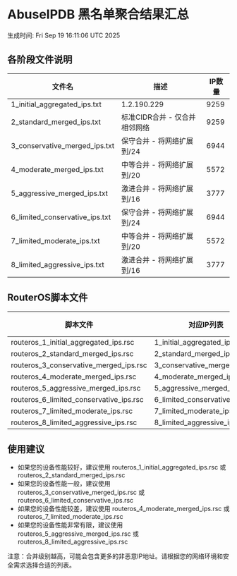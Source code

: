 # AbuseIPDB 黑名单聚合结果汇总
生成时间: Fri Sep 19 16:11:06 UTC 2025

## 各阶段文件说明

| 文件名 | 描述 | IP数量 |
|--------|------|--------|
| 1_initial_aggregated_ips.txt | 1.2.190.229 | 9259 |
| 2_standard_merged_ips.txt | 标准CIDR合并 - 仅合并相邻网络 | 9259 |
| 3_conservative_merged_ips.txt | 保守合并 - 将网络扩展到/24 | 6944 |
| 4_moderate_merged_ips.txt | 中等合并 - 将网络扩展到/20 | 5572 |
| 5_aggressive_merged_ips.txt | 激进合并 - 将网络扩展到/16 | 3777 |
| 6_limited_conservative_ips.txt | 保守合并 - 将网络扩展到/24 | 6944 |
| 7_limited_moderate_ips.txt | 中等合并 - 将网络扩展到/20 | 5572 |
| 8_limited_aggressive_ips.txt | 激进合并 - 将网络扩展到/16 | 3777 |

## RouterOS脚本文件

| 脚本文件 | 对应IP列表 | IP数量 |
|----------|------------|--------|
| routeros_1_initial_aggregated_ips.rsc | 1_initial_aggregated_ips.txt | 9259 |
| routeros_2_standard_merged_ips.rsc | 2_standard_merged_ips.txt | 9259 |
| routeros_3_conservative_merged_ips.rsc | 3_conservative_merged_ips.txt | 6944 |
| routeros_4_moderate_merged_ips.rsc | 4_moderate_merged_ips.txt | 5572 |
| routeros_5_aggressive_merged_ips.rsc | 5_aggressive_merged_ips.txt | 3777 |
| routeros_6_limited_conservative_ips.rsc | 6_limited_conservative_ips.txt | 6944 |
| routeros_7_limited_moderate_ips.rsc | 7_limited_moderate_ips.txt | 5572 |
| routeros_8_limited_aggressive_ips.rsc | 8_limited_aggressive_ips.txt | 3777 |

## 使用建议

- 如果您的设备性能较好，建议使用 routeros_1_initial_aggregated_ips.rsc 或 routeros_2_standard_merged_ips.rsc
- 如果您的设备性能一般，建议使用 routeros_3_conservative_merged_ips.rsc 或 routeros_6_limited_conservative_ips.rsc
- 如果您的设备性能较差，建议使用 routeros_4_moderate_merged_ips.rsc 或 routeros_7_limited_moderate_ips.rsc
- 如果您的设备性能非常有限，建议使用 routeros_5_aggressive_merged_ips.rsc 或 routeros_8_limited_aggressive_ips.rsc

注意：合并级别越高，可能会包含更多的非恶意IP地址。请根据您的网络环境和安全需求选择合适的列表。
